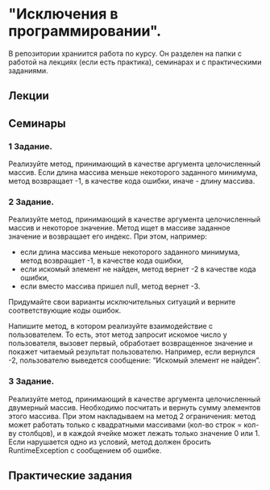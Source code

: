 # "Исключения в программировании".

В репозитории храниится работа по курсу. Он разделен на папки с работой на лекциях (если есть практика), семинарах и с практическими заданиями.

## Лекции

## Семинары

### 1 Задание.

Реализуйте метод, принимающий в качестве аргумента целочисленный массив.
Если длина массива меньше некоторого заданного минимума, метод возвращает -1, в качестве кода ошибки, иначе - длину массива.

### 2 Задание.

Реализуйте метод, принимающий в качестве аргумента целочисленный массив и некоторое значение. Метод ищет в массиве заданное значение и возвращает его индекс. При этом, например:
* если длина массива меньше некоторого заданного минимума, метод возвращает -1, в качестве кода ошибки,
* если искомый элемент не найден, метод вернет -2 в качестве кода ошибки,
* если вместо массива пришел null, метод вернет -3.

Придумайте свои варианты исключительных ситуаций и верните соответствующие коды ошибок.

Напишите метод, в котором реализуйте взаимодействие с пользователем. То есть, этот метод запросит искомое число у пользователя, вызовет первый, обработает возвращенное значение и покажет читаемый результат пользователю. Например, если вернулся -2, пользователю выведется сообщение: “Искомый элемент не найден”.

### 3 Задание.

Реализуйте метод, принимающий в качестве аргумента целочисленный двумерный массив.
Необходимо посчитать и вернуть сумму элементов этого массива.
При этом накладываем на метод 2 ограничения: метод может работать только с квадратными массивами (кол-во строк = кол-ву столбцов), и в каждой ячейке может лежать только значение 0 или 1.
Если нарушается одно из условий, метод должен бросить RuntimeException с сообщением об ошибке.

## Практические задания
